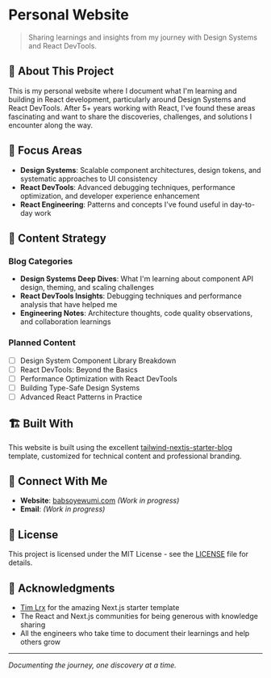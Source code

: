# Personal Website

> Sharing learnings and insights from my journey with Design Systems and React DevTools.

## 🚀 About This Project

This is my personal website where I document what I'm learning and building in React development, particularly around Design Systems and React DevTools. After 5+ years working with React, I've found these areas fascinating and want to share the discoveries, challenges, and solutions I encounter along the way.

## 🎯 Focus Areas

- **Design Systems**: Scalable component architectures, design tokens, and systematic approaches to UI consistency
- **React DevTools**: Advanced debugging techniques, performance optimization, and developer experience enhancement
- **React Engineering**: Patterns and concepts I've found useful in day-to-day work

## 📝 Content Strategy

### Blog Categories

- **Design Systems Deep Dives**: What I'm learning about component API design, theming, and scaling challenges
- **React DevTools Insights**: Debugging techniques and performance analysis that have helped me
- **Engineering Notes**: Architecture thoughts, code quality observations, and collaboration learnings

### Planned Content

- [ ] Design System Component Library Breakdown
- [ ] React DevTools: Beyond the Basics
- [ ] Performance Optimization with React DevTools
- [ ] Building Type-Safe Design Systems
- [ ] Advanced React Patterns in Practice

## 🏗️ Built With

This website is built using the excellent [tailwind-nextjs-starter-blog](https://github.com/timlrx/tailwind-nextjs-starter-blog) template, customized for technical content and professional branding.

## 📧 Connect With Me

- **Website**: [babsoyewumi.com](https://babsoyewumi.com/) _(Work in progress)_
- **Email**: _(Work in progress)_

## 📄 License

This project is licensed under the MIT License - see the [LICENSE](LICENSE) file for details.

## 🙏 Acknowledgments

- [Tim Lrx](https://github.com/timlrx) for the amazing Next.js starter template
- The React and Next.js communities for being generous with knowledge sharing
- All the engineers who take time to document their learnings and help others grow

---

_Documenting the journey, one discovery at a time._
